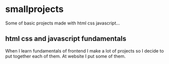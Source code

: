 # smallprojects
Some of basic projects made with html css javascript...

## html css and javascript fundamentals 
When I learn fundamentals of frontend I make a lot of projects so I decide to put together each of them. At website I put some of them.

